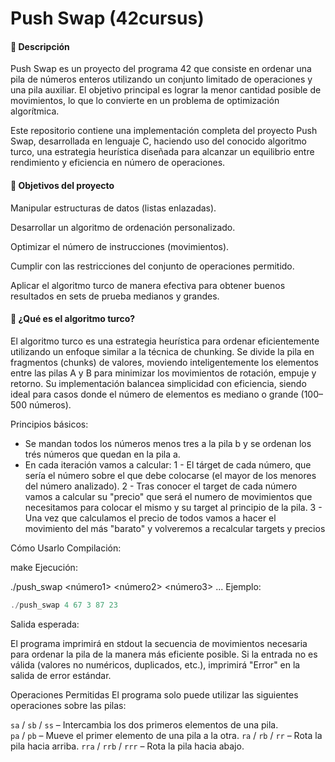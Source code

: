 # Push Swap (42cursus)

#### 📌 Descripción


Push Swap es un proyecto del programa 42 que consiste en ordenar una pila de números enteros utilizando un conjunto limitado de operaciones y una pila auxiliar. El objetivo principal es lograr la menor cantidad posible de movimientos, lo que lo convierte en un problema de optimización algorítmica.

Este repositorio contiene una implementación completa del proyecto Push Swap, desarrollada en lenguaje C, haciendo uso del conocido algoritmo turco, una estrategia heurística diseñada para alcanzar un equilibrio entre rendimiento y eficiencia en número de operaciones.

#### 🚀 Objetivos del proyecto

Manipular estructuras de datos (listas enlazadas).

Desarrollar un algoritmo de ordenación personalizado.

Optimizar el número de instrucciones (movimientos).

Cumplir con las restricciones del conjunto de operaciones permitido.

Aplicar el algoritmo turco de manera efectiva para obtener buenos resultados en sets de prueba medianos y grandes.

#### 🧠 ¿Qué es el algoritmo turco?

El algoritmo turco es una estrategia heurística para ordenar eficientemente utilizando un enfoque similar a la técnica de chunking. Se divide la pila en fragmentos (chunks) de valores, moviendo inteligentemente los elementos entre las pilas A y B para minimizar los movimientos de rotación, empuje y retorno. Su implementación balancea simplicidad con eficiencia, siendo ideal para casos donde el número de elementos es mediano o grande (100–500 números).

Principios básicos:
- Se mandan todos los números menos tres a la pila b y se ordenan los trés números que quedan en la pila a.
- En cada iteración vamos a calcular:
    1 - El tárget de cada número, que sería el número sobre el que debe colocarse (el mayor de los menores del número analizado).
    2 - Tras conocer el target de cada número vamos a calcular su "precio" que será el numero de movimientos que necesitamos para colocar el mismo y su target al principio de la pila.
    3 - Una vez que calculamos el precio de todos vamos a hacer el movimiento del más "barato" y volveremos a recalcular targets y precios

Cómo Usarlo
Compilación:

make
Ejecución:

./push_swap <número1> <número2> <número3> ...
Ejemplo:

```c
./push_swap 4 67 3 87 23
```

Salida esperada:

El programa imprimirá en stdout la secuencia de movimientos necesaria para ordenar la pila de la manera más eficiente posible.
Si la entrada no es válida (valores no numéricos, duplicados, etc.), imprimirá "Error" en la salida de error estándar.

Operaciones Permitidas
El programa solo puede utilizar las siguientes operaciones sobre las pilas:

`sa` / `sb` / `ss` – Intercambia los dos primeros elementos de una pila. <br>
`pa` / `pb` – Mueve el primer elemento de una pila a la otra.
`ra` / `rb` / `rr` – Rota la pila hacia arriba.
`rra` / `rrb` / `rrr` – Rota la pila hacia abajo.
